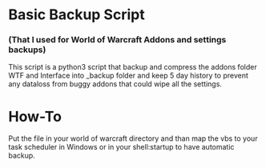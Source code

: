 # Basic Backup Script 
### (That I used for World of Warcraft Addons and settings backups)

This script is a python3 script that backup and compress the addons folder WTF and Interface into _backup folder and keep 5 day history to prevent any dataloss from buggy addons that could wipe all the settings.


# How-To

Put the file in your world of warcraft directory and than map the vbs to your task scheduler in Windows or in your shell:startup to have automatic backup.

